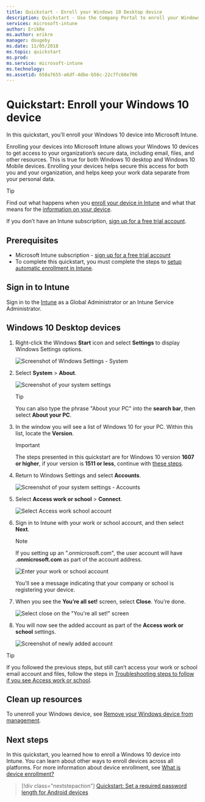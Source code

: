 ```yaml
---
title: Quickstart - Enroll your Windows 10 Desktop device
description: Quickstart - Use the Company Portal to enroll your Windows 10 Desktop device into Microsoft Intune.
services: microsoft-intune
author: ErikRe
ms.author: erikre
manager: dougeby
ms.date: 11/05/2018
ms.topic: quickstart
ms.prod:
ms.service: microsoft-intune
ms.technology:
ms.assetid: 658a7655-a6df-4dbe-b56c-22c7fc60e706
---
```


# Quickstart: Enroll your Windows 10 device

In this quickstart, you'll enroll your Windows 10 device into Microsoft Intune.

Enrolling your devices into Microsoft Intune allows your Windows 10 devices to get access to your organization’s secure data, including email, files, and other resources. This is true for both Windows 10 desktop and Windows 10 Mobile devices. Enrolling your devices helps secure this access for both you and your organization, and helps keep your work data separate from your personal data.

> [!TIP]
> Find out what happens when you [enroll your device in Intune](/intune-user-help/what-happens-if-you-install-the-company-portal-app-and-enroll-your-device-in-intune-windows.md) and what that means for the [information on your device](/intune-user-help/what-info-can-your-company-see-when-you-enroll-your-device-in-intune.md).

If you don’t have an Intune subscription, [sign up for a free trial account](free-trial-sign-up.md).

## Prerequisites

- Microsoft Intune subscription - [sign up for a free trial account](free-trial-sign-up.md)
- To complete this quickstart, you must complete the steps to [setup automatic enrollment in Intune](quickstart-setup-auto-enrollment.md).

## Sign in to Intune

Sign in to the [Intune](https://aka.ms/intuneportal) as a Global Administrator or an Intune Service Administrator.

## Windows 10 Desktop devices

1. Right-click the Windows **Start** icon and select **Settings** to display Windows Settings options.

   ![Screenshot of Windows Settings - System](media/quickstart-enroll-windows-device/quickstart-enroll-windows-device-01.png)

2. Select **System** > **About**. 

   ![Screenshot of your system settings](media/quickstart-enroll-windows-device/quickstart-enroll-windows-device-02.png)

    > [!TIP]
    > You can also type the phrase "About your PC" into the **search bar**, then select **About your PC**.

3. In the window you will see a list of Windows 10 for your PC. Within this list, locate the **Version**.

    > [!IMPORTANT]
    > The steps presented in this quickstart are for Windows 10 version **1607 or higher**, if your version is **1511 or less**, continue with [these steps](/intune-user-help/enroll-your-w10-device-your-account.md).

4. Return to Windows Settings and select **Accounts**.

   ![Screenshot of your system settings - Accounts](media/quickstart-enroll-windows-device/quickstart-enroll-windows-device-03.png)

5. Select **Access work or school** > **Connect**.

    ![Select Access work school account](media/quickstart-enroll-windows-device/quickstart-enroll-windows-device-04.png)

4. Sign in to Intune with your work or school account, and then select **Next**.

    > [!NOTE]
    > If you setting up an ".onmicrosoft.com", the user account will have **.onmicrosoft.com** as part of the account address. 

   ![Enter your work or school account](media/quickstart-enroll-windows-device/quickstart-enroll-windows-device-05.png)

    You’ll see a message indicating that your company or school is registering your device.

6. When you see the **You’re all set!** screen, select **Close**. You’re done.

   ![Select close on the "You're all set!" screen](media/quickstart-enroll-windows-device/quickstart-enroll-windows-device-06.png)

7. You will now see the added account as part of the **Access work or school** settings.

   ![Screenshot of newly added account](media/quickstart-enroll-windows-device/quickstart-enroll-windows-device-07.png)

> [!TIP]
> If you followed the previous steps, but still can’t access your work or school email account and files, follow the steps in [Troubleshooting steps to follow if you see Access work or school](/intune-user-help/troubleshoot-your-windows-10-device-windows.md#troubleshooting-steps-to-follow-if-you-see-access-work-or-school).

## Clean up resources

To unenroll your Windows device, see [Remove your Windows device from management](/intune-user-help/unenroll-your-device-from-intune-windows.md).

## Next steps

In this quickstart, you learned how to enroll a Windows 10 device into Intune. You can learn about other ways to enroll devices across all platforms. For more information about device enrollment, see [What is device enrollment?](device-enrollment.md)

> [!div class="nextstepaction"]
> [Quickstart: Set a required password length for Android devices](quickstart-set-password-length-android.md)